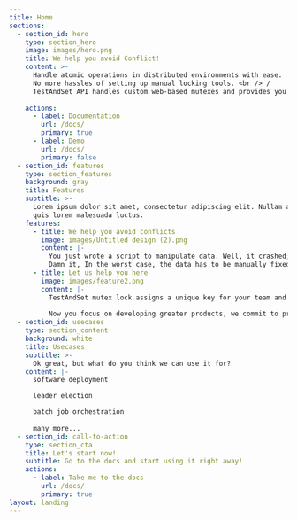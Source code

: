 ```yaml
---
title: Home
sections:
  - section_id: hero
    type: section_hero
    image: images/hero.png
    title: We help you avoid Conflict!
    content: >-
      Handle atomic operations in distributed environments with ease. 
      No more hassles of setting up manual locking tools. <br /> /
      TestAndSet API handles custom web-based mutexes and provides you an automated solution that can be integrated right in your scripts no matter what language you use for development!
     
    actions:
      - label: Documentation
        url: /docs/
        primary: true
      - label: Demo
        url: /docs/
        primary: false
  - section_id: features
    type: section_features
    background: gray
    title: Features
    subtitle: >-
      Lorem ipsum dolor sit amet, consectetur adipiscing elit. Nullam a metus
      quis lorem malesuada luctus.
    features:
      - title: We help you avoid conflicts
        image: images/Untitled design (2).png
        content: |-
          You just wrote a script to manipulate data. Well, it crashed; The reason being, someone else was manipulating the same data at the same time!
          Damn it, In the worst case, the data has to be manually fixed to get back to the state it had before you two started your jobs. Indeed, This can be a mess!
      - title: Let us help you here
        image: images/feature2.png
        content: |-
          TestAndSet mutex lock assigns a unique key for your team and is publicly known by all team members working with the mutex protected scripts. This unique key provides you the flexibility to run your scripts without the hassles of conflicts or data overloading. It is that simple.
          
          Now you focus on developing greater products, we commit to provide a hassle-free deployment process.
  - section_id: usecases
    type: section_content
    background: white
    title: Usecases
    subtitle: >-
      Ok great, but what do you think we can use it for?
    content: |-
      software deployment

      leader election

      batch job orchestration
      
      many more...
  - section_id: call-to-action
    type: section_cta
    title: Let's start now!
    subtitle: Go to the docs and start using it right away!
    actions:
      - label: Take me to the docs
        url: /docs/
        primary: true
layout: landing
---
```

